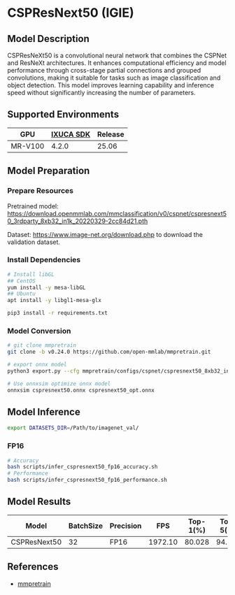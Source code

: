# CSPResNext50 (IGIE)

## Model Description

CSPResNeXt50 is a convolutional neural network that combines the CSPNet and ResNeXt architectures. It enhances computational efficiency and model performance through cross-stage partial connections and grouped convolutions, making it suitable for tasks such as image classification and object detection. This model improves learning capability and inference speed without significantly increasing the number of parameters.

## Supported Environments

| GPU    | [IXUCA SDK](https://gitee.com/deep-spark/deepspark#%E5%A4%A9%E6%95%B0%E6%99%BA%E7%AE%97%E8%BD%AF%E4%BB%B6%E6%A0%88-ixuca) | Release |
|--------|-----------|---------|
| MR-V100 | 4.2.0     |  25.06  |

## Model Preparation

### Prepare Resources

Pretrained model: <https://download.openmmlab.com/mmclassification/v0/cspnet/cspresnext50_3rdparty_8xb32_in1k_20220329-2cc84d21.pth>

Dataset: <https://www.image-net.org/download.php> to download the validation dataset.

### Install Dependencies

```bash
# Install libGL
## CentOS
yum install -y mesa-libGL
## Ubuntu
apt install -y libgl1-mesa-glx

pip3 install -r requirements.txt
```

### Model Conversion

```bash
# git clone mmpretrain
git clone -b v0.24.0 https://github.com/open-mmlab/mmpretrain.git

# export onnx model
python3 export.py --cfg mmpretrain/configs/cspnet/cspresnext50_8xb32_in1k.py --weight cspresnext50_3rdparty_8xb32_in1k_20220329-2cc84d21.pth --output cspresnext50.onnx

# Use onnxsim optimize onnx model
onnxsim cspresnext50.onnx cspresnext50_opt.onnx

```

## Model Inference

```bash
export DATASETS_DIR=/Path/to/imagenet_val/
```

### FP16

```bash
# Accuracy
bash scripts/infer_cspresnext50_fp16_accuracy.sh
# Performance
bash scripts/infer_cspresnext50_fp16_performance.sh
```

## Model Results

| Model        | BatchSize | Precision | FPS      | Top-1(%) | Top-5(%) |
| ------------ | --------- | --------- | -------- | -------- | -------- |
| CSPResNext50 | 32        | FP16      | 1972.10  | 80.028   | 94.914   |

## References

- [mmpretrain](https://github.com/open-mmlab/mmpretrain)
